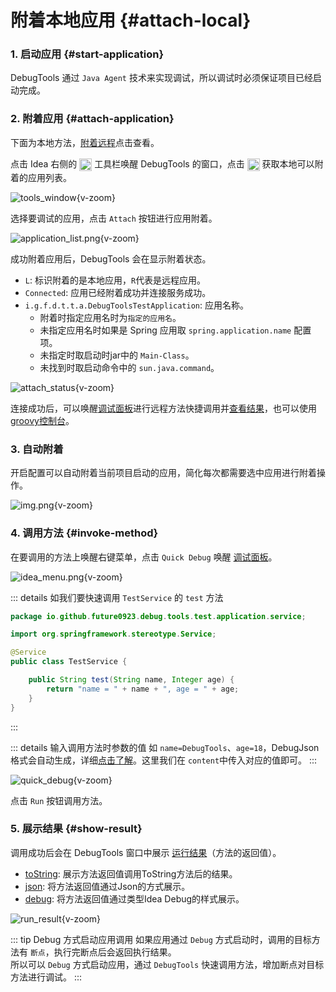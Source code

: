 # 附着本地应用 {#attach-local}

### 1. 启动应用 {#start-application}

DebugTools 通过 `Java Agent` 技术来实现调试，所以调试时必须保证项目已经启动完成。

### 2. 附着应用 {#attach-application}

下面为本地方法，[附着远程](./attach-remote)点击查看。

点击 Idea 右侧的 <img src="/pluginIcon.svg" style="display: inline-block; width: 20px; height: 20px; vertical-align: middle;" /> 工具栏唤醒 DebugTools 的窗口，点击 <img src="/icon/add.svg" alt="加号" style="display: inline-block; width: 20px; height: 20px; vertical-align: middle;" /> 获取本地可以附着的应用列表。

![tools_window](/images/tools_window.png){v-zoom}

选择要调试的应用，点击 `Attach` 按钮进行应用附着。

![application_list.png](/images/application_list.png){v-zoom}

成功附着应用后，DebugTools 会在显示附着状态。
- `L`: 标识附着的是本地应用，`R`代表是远程应用。
- `Connected`: 应用已经附着成功并连接服务成功。
- `i.g.f.d.t.t.a.DebugToolsTestApplication`: 应用名称。
    - 附着时指定应用名时为`指定的应用名`。
    - 未指定应用名时如果是 Spring 应用取 `spring.application.name` 配置项。
    - 未指定时取启动时jar中的 `Main-Class`。
    - 未找到时取启动命令中的 `sun.java.command`。

![attach_status](/images/attach_status.png){v-zoom}

连接成功后，可以唤醒[调试面板](./quick-debug)进行远程方法快捷调用并[查看结果](./run-result)，也可以使用[groovy控制台](./groovy-execute)。

### 3. 自动附着

开启配置可以自动附着当前项目启动的应用，简化每次都需要选中应用进行附着操作。

![img.png](/images/img.png){v-zoom}

### 4. 调用方法 {#invoke-method}

在要调用的方法上唤醒右键菜单，点击 `Quick Debug` 唤醒 [调试面板](./quick-debug)。

![idea_menu.png](/images/idea_menu.png){v-zoom}

::: details 如我们要快速调用 `TestService` 的 `test` 方法

```java
package io.github.future0923.debug.tools.test.application.service;

import org.springframework.stereotype.Service;

@Service
public class TestService {

    public String test(String name, Integer age) {
        return "name = " + name + ", age = " + age;
    }
}
```

:::

::: details 输入调用方法时参数的值
如 `name=DebugTools`、`age=18`，DebugJson 格式会自动生成，详细[点击了解](./quick-debug#debugtools-json)。这里我们在 `content`中传入对应的值即可。
:::

![quick_debug](/images/quick_debug.png){v-zoom}

点击 `Run` 按钮调用方法。

### 5. 展示结果 {#show-result}

调用成功后会在 DebugTools 窗口中展示 [运行结果](./run-result)（方法的返回值）。

- [toString](./run-result#toString): 展示方法返回值调用ToString方法后的结果。
- [json](./run-result#json): 将方法返回值通过Json的方式展示。
- [debug](./run-result#debug): 将方法返回值通过类型Idea Debug的样式展示。

![run_result](/images/run_result.png){v-zoom}

::: tip Debug 方式启动应用调用
如果应用通过 `Debug` 方式启动时，调用的目标方法有 `断点`，执行完断点后会返回执行结果。  
所以可以 `Debug` 方式启动应用，通过 `DebugTools` 快速调用方法，增加断点对目标方法进行调试。
:::